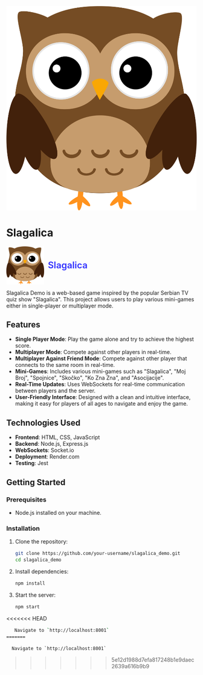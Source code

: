 ![Slagalica Game Logo](public/assets//owl_logo.png)
# Slagalica

<!-- Project logo -->

<div style="display: flex; align-items: center;">
    <img src="public/assets/owl_logo.png" alt="Slagalica Logo" width="100" height="100" style="margin-right: 10px;">
    <span style="color:#3232ff; font-weight: 600; font-size: 24px;">Slagalica</span>
</div>

Slagalica Demo is a web-based game inspired by the popular Serbian TV quiz show "Slagalica". This project allows users to play various mini-games either in single-player or multiplayer mode.

## Features

- **Single Player Mode**: Play the game alone and try to achieve the highest score.
- **Multiplayer Mode**: Compete against other players in real-time.
- **Multiplayer Against Friend Mode**: Compete against other player that connects to the same room in real-time.
- **Mini-Games**: Includes various mini-games such as "Slagalica", "Moj Broj", "Spojnice", "Skočko", "Ko Zna Zna", and "Asocijacije".
- **Real-Time Updates**: Uses WebSockets for real-time communication between players and the server.
- **User-Friendly Interface**: Designed with a clean and intuitive interface, making it easy for players of all ages to navigate and enjoy the game.


## Technologies Used

- **Frontend**: HTML, CSS, JavaScript
- **Backend**: Node.js, Express.js
- **WebSockets**: Socket.io
- **Deployment**: Render.com
- **Testing**: Jest

## Getting Started

### Prerequisites

- Node.js installed on your machine.

### Installation

1. Clone the repository:
   ```sh
   git clone https://github.com/your-username/slagalica_demo.git
   cd slagalica_demo

2. Install dependencies:
   ```sh
   npm install

3. Start the server:
   ```sh
   npm start

<<<<<<< HEAD
   ```sh
      Navigate to `http://localhost:8001`
=======
   ```
      Navigate to `http://localhost:8001`
>>>>>>> 5e12d1988d7efa817248b1e9daec2639a616b9b9
